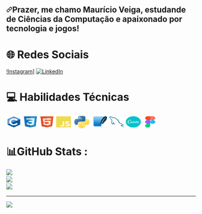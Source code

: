 <h2 dir="auto"><a id="eu" class="anchor" aria-hidden="true" href="#oiii-eu-sou-a-rafaella-ballerini-criadora-de-conteúdo-de-programação-e-tecnologia"><svg class="octicon octicon-link" viewBox="0 0 16 16" version="1.1" width="16" height="16" aria-hidden="true"><path fill-rule="evenodd" d="M7.775 3.275a.75.75 0 001.06 1.06l1.25-1.25a2 2 0 112.83 2.83l-2.5 2.5a2 2 0 01-2.83 0 .75.75 0 00-1.06 1.06 3.5 3.5 0 004.95 0l2.5-2.5a3.5 3.5 0 00-4.95-4.95l-1.25 1.25zm-4.69 9.64a2 2 0 010-2.83l2.5-2.5a2 2 0 012.83 0 .75.75 0 001.06-1.06 3.5 3.5 0 00-4.95 0l-2.5 2.5a3.5 3.5 0 004.95 4.95l1.25-1.25a.75.75 0 00-1.06-1.06l-1.25 1.25a2 2 0 01-2.83 0z"></path></svg></a>Prazer, me chamo Maurício Veiga, estudande de Ciências da Computação e apaixonado por tecnologia e jogos!</h2>

# 🌐 Redes Sociais
[!Instagram](https://img.shields.io/badge/Instagram-E4405F?style=for-the-badge&logo=instagram&logoColor=white)] [![LinkedIn](https://img.shields.io/badge/LinkedIn-%230077B5.svg?logo=linkedin&logoColor=white)](https://www.linkedin.com/in/mauríciov) 

# 💻 Habilidades Técnicas
 <img align="center" alt="Mau-C" height="30" width="40" src="https://raw.githubusercontent.com/devicons/devicon/master/icons/c/c-original.svg">  <img align="center" alt="Mau-CSS" height="30" width="40" src="https://raw.githubusercontent.com/devicons/devicon/master/icons/css3/css3-original.svg">  <img align="center" alt="Mau-HTML" height="30" width="40" src="https://raw.githubusercontent.com/devicons/devicon/master/icons/html5/html5-original.svg"> <img align="center" alt="Mau-Js" height="30" width="40" src="https://raw.githubusercontent.com/devicons/devicon/master/icons/javascript/javascript-plain.svg"> <img align="center" alt="Mau-Python" height="40" width="50" src="https://raw.githubusercontent.com/devicons/devicon/master/icons/python/python-original.svg">  <img align="center" alt="Mau-Sqlite" height="30" width="40" src="https://raw.githubusercontent.com/devicons/devicon/master/icons/sqlite/sqlite-original.svg">  <img align="center" alt="Mau-MySQL" height="30" width="40" src="https://raw.githubusercontent.com/devicons/devicon/master/icons/mysql/mysql-original.svg">  <img align="center" alt="Mau-Canva" height="30" width="40" src="https://raw.githubusercontent.com/devicons/devicon/master/icons/canva/canva-original.svg"> 	 <img align="center" alt="Mau-Figma" height="30" width="40" src="https://raw.githubusercontent.com/devicons/devicon/master/icons/figma/figma-original.svg">

# 📊GitHub Stats :
![](https://github-readme-stats.vercel.app/api?username=MauricioVeiga&theme=radical&hide_border=true&include_all_commits=false&count_private=false)<br/>
![](https://github-readme-streak-stats.herokuapp.com/?user=MauricioVeiga&theme=radical&hide_border=true)<br/>
![](https://github-readme-stats.vercel.app/api/top-langs/?username=MauricioVeiga&theme=radical&hide_border=true&include_all_commits=false&count_private=false&layout=compact)

---
[![](https://visitcount.itsvg.in/api?id=MauricioVeiga&icon=0&color=4)](https://visitcount.itsvg.in)
